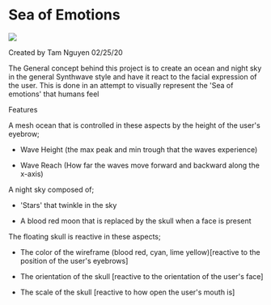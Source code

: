 #  Sea of Emotions

![](https://bitbucket.org/MatthewWheels/sea_of_emotion/raw/19ec21554b63f633438fd2fe749878b5f33e32c8/Sea_of_Emotion_Screenshot.png)

Created by Tam Nguyen
02/25/20

The General concept behind this project is to create an ocean and night sky in the general Synthwave style and have it react to the facial expression of the user. This is done in an attempt to visually represent the 'Sea of emotions' that humans feel

Features

A mesh ocean  that is controlled in these aspects by the height of the user's eyebrow;

- Wave Height (the max peak and min trough that the waves experience)

- Wave Reach  (How far the waves move forward and backward along the x-axis)

A night sky composed of;

- 'Stars' that twinkle in the sky

- A blood red moon that is replaced by the skull when a face is present

The floating skull is reactive in these aspects;

- The color of the wireframe (blood red, cyan, lime yellow)[reactive to the position of the user's eyebrows]

- The orientation of the skull [reactive to the orientation of the user's face]

- The scale of the skull [reactive to how open the user's mouth is]








